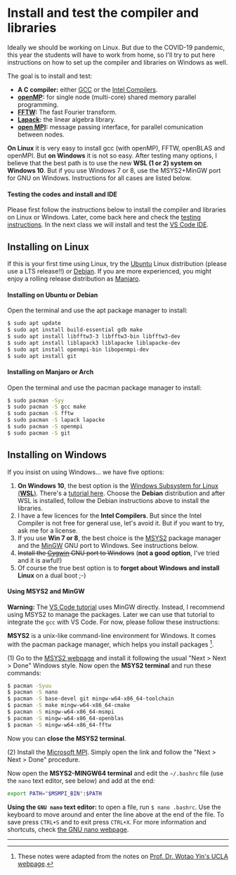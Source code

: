 # Install and test the compiler and libraries

Ideally we should be working on Linux. But due to the COVID-19 pandemic, this year the students will have to work from home, so I'll try to put here instructions on how to set up the compiler and libraries on Windows as well.

The goal is to install and test:

- **A C compiler:** either [GCC](https://en.wikipedia.org/wiki/GNU_Compiler_Collection) or the [Intel Compilers](https://en.wikipedia.org/wiki/Intel_C%2B%2B_Compiler).
- **[openMP](https://pt.wikipedia.org/wiki/OpenMP):** for single node (multi-core) shared memory parallel programming.
- **[FFTW](https://en.wikipedia.org/wiki/FFTW):** The fast Fourier transform. 
- **[Lapack](https://en.wikipedia.org/wiki/LAPACK):** the linear algebra library.
- **[open MPI](https://en.wikipedia.org/wiki/Open_MPI):** message passing interface, for parallel comunication between nodes.

**On Linux** it is very easy to install gcc (with openMP), FFTW, openBLAS and openMPI. But **on Windows** it is not so easy. After testing many options, I believe that the best path is to use the new **WSL (1 or 2) system on Windows 10**. But if you use Windows 7 or 8, use the MSYS2+MinGW port for GNU on Windows. Instructions for all cases are listed below.

#### Testing the codes and install and IDE

Please first follow the instructions below to install the compiler and libraries on Linux or Windows. Later, come back here and check the [testing instructions](testing.md). In the next class we will install and test the [VS Code IDE](https://code.visualstudio.com/).

## Installing on Linux

If this is your first time using Linux, try the [Ubuntu](https://ubuntu.com/) Linux distribution (please use a LTS release!!) or [Debian](https://www.debian.org/). If you are more experienced, you might enjoy a rolling release distribution as [Manjaro](https://manjaro.org/). 

#### Installing on Ubuntu or Debian

Open the terminal and use the apt package manager to install:

```bash
$ sudo apt update
$ sudo apt install build-essential gdb make
$ sudo apt install libfftw3-3 libfftw3-bin libfftw3-dev
$ sudo apt install liblapack3 liblapacke liblapacke-dev
$ sudo apt install openmpi-bin libopenmpi-dev
$ sudo apt install git
```

#### Installing on Manjaro or Arch

Open the terminal and use the pacman package manager to install:

```bash
$ sudo pacman -Syy
$ sudo pacman -S gcc make
$ sudo pacman -S fftw
$ sudo pacman -S lapack lapacke
$ sudo pacman -S openmpi
$ sudo pacman -S git
```

## Installing on Windows

If you insist on using Windows... we have five options:


1. **On Windows 10**, the best option is the [Windows Subsystem for Linux (**WSL**)](https://en.wikipedia.org/wiki/Windows_Subsystem_for_Linux). There's a [tutorial here](https://code.visualstudio.com/docs/cpp/config-wsl). Choose the **Debian** distribution and after WSL is installed, follow the Debian instructions above to install the libraries.
2. I have a few licences for the **Intel Compilers**. But since the Intel Compiler is not free for general use, let's avoid it. But if you want to try, ask me for a license.
3. If you use **Win 7 or 8**, the best choice is the [MSYS2](https://www.msys2.org/) package manager and the [MinGW](http://www.mingw.org/) GNU port to Windows. See instructions below.
4. ~~Install the [Cygwin](https://www.cygwin.com/) GNU port to Windows~~ (**not a good option**, I've tried and it is awful!)
5. Of course the true best option is to **forget about Windows and install Linux** on a dual boot ;-)

#### Using MSYS2 and MinGW

**Warning:** The [VS Code tutorial](https://code.visualstudio.com/docs/cpp/config-mingw) uses MinGW directly. Instead, I recommend using MSYS2 to manage the packages. Later we can use that tutorial to integrate the `gcc` with VS Code. For now, please follow these instructions:

**MSYS2** is a unix-like command-line environment for Windows. It comes with the pacman package manager, which helps you install packages [^adapted].

[^adapted]: These notes were adapted from the notes on [Prof. Dr. Wotao Yin's UCLA webpage](https://www.math.ucla.edu/~wotaoyin/windows_coding.html).


(1) Go to the [MSYS2 webpage](https://www.msys2.org/) and install it following the usual "Next > Next > Done" Windows style. Now open the **MSYS2 terminal** and run these commands:

```bash
$ pacman -Syuu
$ pacman -S nano
$ pacman -S base-devel git mingw-w64-x86_64-toolchain
$ pacman -S make mingw-w64-x86_64-cmake
$ pacman -S mingw-w64-x86_64-msmpi
$ pacman -S mingw-w64-x86_64-openblas
$ pacman -S mingw-w64-x86_64-fftw
```

Now you can **close the MSYS2 terminal**.

(2) Install the [Microsoft MPI]( https://docs.microsoft.com/en-us/message-passing-interface/microsoft-mpi). Simply open the link and follow the "Next > Next > Done" procedure.

Now open the **MSYS2-MINGW64 terminal** and edit the `~/.bashrc` file (use the `nano` text editor, see below) and add at the end:

```bash
export PATH="$MSMPI_BIN":$PATH
```

**Using the `GNU nano` text editor:** to open a file, run `$ nano .bashrc`. Use the keyboard to move around and enter the line above at the end of the file. To save press `CTRL+S` and to exit press `CTRL+X`. For more information and shortcuts, check [the GNU nano webpage](https://www.nano-editor.org/dist/latest/cheatsheet.html).


---